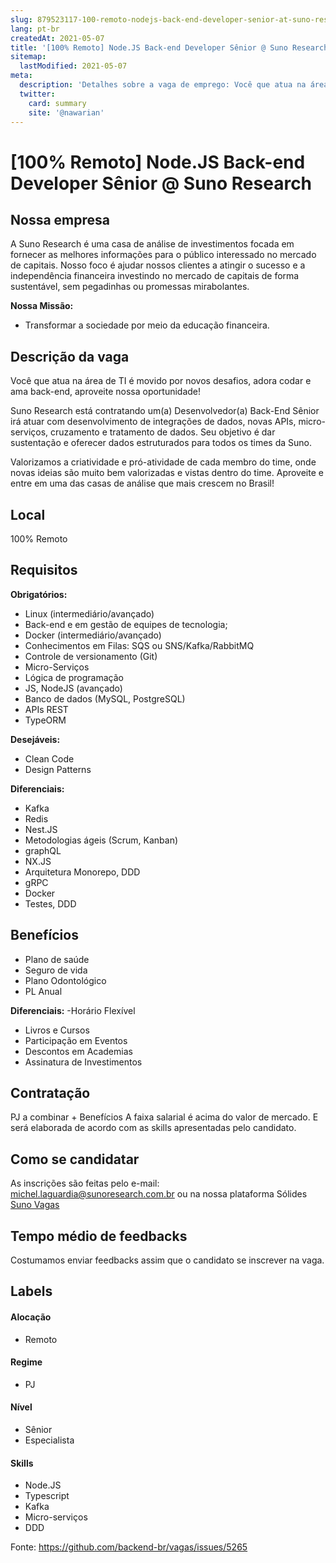```yaml
---
slug: 879523117-100-remoto-nodejs-back-end-developer-senior-at-suno-research
lang: pt-br
createdAt: 2021-05-07
title: '[100% Remoto] Node.JS Back-end Developer Sênior @ Suno Research - Vaga de Emprego'
sitemap:
  lastModified: 2021-05-07
meta:
  description: 'Detalhes sobre a vaga de emprego: Você que atua na área de TI é movido por novos desafios, adora codar e ama back-end, aproveite nossa oportunidade! Suno Research está contratando um(a) Desenvolvedor(a) Back-End Sênior irá atuar com desenvolvimento de integrações de dados, novas APIs, micro-serviços, cruzamento e tratamento de dados. Seu objetivo é dar sustentação e oferecer dados estruturados para todos os times da Suno. Valorizamos a criatividade e pró-atividade de cada membro do time, onde novas ideias são muito bem valorizadas e vistas dentro do time. Aproveite e entre em uma das casas de análise que mais crescem no Brasil!'
  twitter:
    card: summary
    site: '@nawarian'
---
```


# [100% Remoto] Node.JS Back-end Developer Sênior @ Suno Research

## Nossa empresa

A Suno Research é uma casa de análise de investimentos focada em fornecer as melhores informações para o público interessado no mercado de capitais. Nosso foco é ajudar nossos clientes a atingir o sucesso e a independência financeira investindo no mercado de capitais de forma sustentável, sem pegadinhas ou promessas mirabolantes.

**Nossa Missão:**
- Transformar a sociedade por meio da educação financeira.

## Descrição da vaga

Você que atua na área de TI é movido por novos desafios, adora codar e ama back-end, aproveite nossa oportunidade!

Suno Research está contratando um(a) Desenvolvedor(a) Back-End Sênior irá atuar com desenvolvimento de integrações de dados, novas APIs, micro-serviços, cruzamento e tratamento de dados. Seu objetivo é dar sustentação e oferecer dados estruturados para todos os times da Suno.

Valorizamos a criatividade e pró-atividade de cada membro do time, onde novas ideias são muito bem valorizadas e vistas dentro do time.
Aproveite e entre em uma das casas de análise que mais crescem no Brasil!

## Local

100% Remoto

## Requisitos

**Obrigatórios:**
- Linux (intermediário/avançado)
- Back-end e em gestão de equipes de tecnologia;
- Docker (intermediário/avançado)
- Conhecimentos em Filas: SQS ou SNS/Kafka/RabbitMQ
- Controle de versionamento (Git)
- Micro-Serviços
- Lógica de programação
- JS, NodeJS (avançado)
- Banco de dados (MySQL, PostgreSQL)
- APIs REST
- TypeORM

**Desejáveis:**
- Clean Code
- Design Patterns

**Diferenciais:**
- Kafka
- Redis
- Nest.JS
- Metodologias ágeis (Scrum, Kanban)
- graphQL
- NX.JS
- Arquitetura Monorepo, DDD
- gRPC 
- Docker
- Testes, DDD

## Benefícios

- Plano de saúde
- Seguro de vida
- Plano Odontológico
- PL Anual

**Diferenciais:**
-Horário Flexível
- Livros e Cursos
- Participação em Eventos
- Descontos em Academias
- Assinatura de Investimentos

## Contratação

PJ a combinar + Benefícios
A faixa salarial é acima do valor de mercado. E será elaborada de acordo com as skills apresentadas pelo candidato.

## Como se candidatar

As inscrições são feitas pelo e-mail: michel.laguardia@sunoresearch.com.br ou na nossa plataforma Sólides [Suno Vagas](https://jobs.solides.com/sunoresearch)

## Tempo médio de feedbacks

Costumamos enviar feedbacks assim que o candidato se inscrever na vaga.

## Labels

#### Alocação
- Remoto

#### Regime
- PJ

#### Nível
- Sênior
- Especialista

#### Skills
- Node.JS
- Typescript
- Kafka
- Micro-serviços
- DDD


Fonte: https://github.com/backend-br/vagas/issues/5265